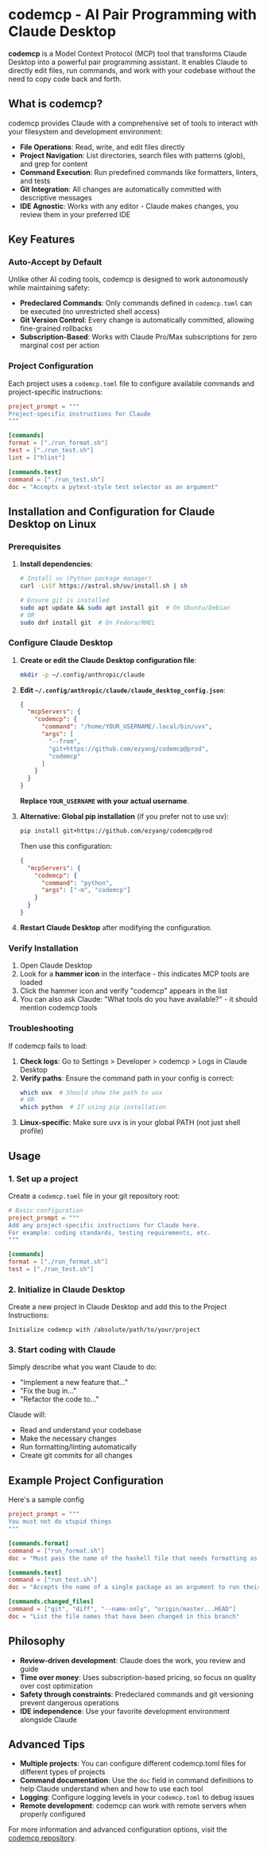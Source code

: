 # codemcp - AI Pair Programming with Claude Desktop

**codemcp** is a Model Context Protocol (MCP) tool that transforms Claude Desktop into a powerful pair programming assistant. It enables Claude to directly edit files, run commands, and work with your codebase without the need to copy code back and forth.

## What is codemcp?

codemcp provides Claude with a comprehensive set of tools to interact with your filesystem and development environment:

- **File Operations**: Read, write, and edit files directly
- **Project Navigation**: List directories, search files with patterns (glob), and grep for content
- **Command Execution**: Run predefined commands like formatters, linters, and tests
- **Git Integration**: All changes are automatically committed with descriptive messages
- **IDE Agnostic**: Works with any editor - Claude makes changes, you review them in your preferred IDE

## Key Features

### Auto-Accept by Default
Unlike other AI coding tools, codemcp is designed to work autonomously while maintaining safety:
- **Predeclared Commands**: Only commands defined in `codemcp.toml` can be executed (no unrestricted shell access)
- **Git Version Control**: Every change is automatically committed, allowing fine-grained rollbacks
- **Subscription-Based**: Works with Claude Pro/Max subscriptions for zero marginal cost per action

### Project Configuration
Each project uses a `codemcp.toml` file to configure available commands and project-specific instructions:

```toml
project_prompt = """
Project-specific instructions for Claude
"""

[commands]
format = ["./run_format.sh"]
test = ["./run_test.sh"]
lint = ["hlint"]

[commands.test]
command = ["./run_test.sh"]
doc = "Accepts a pytest-style test selector as an argument"
```

## Installation and Configuration for Claude Desktop on Linux

### Prerequisites

1. **Install dependencies**:
   ```bash
   # Install uv (Python package manager)
   curl -LsSf https://astral.sh/uv/install.sh | sh

   # Ensure git is installed
   sudo apt update && sudo apt install git  # On Ubuntu/Debian
   # OR
   sudo dnf install git  # On Fedora/RHEL
   ```

### Configure Claude Desktop

1. **Create or edit the Claude Desktop configuration file**:
   ```bash
   mkdir -p ~/.config/anthropic/claude
   ```

2. **Edit `~/.config/anthropic/claude/claude_desktop_config.json`**:
   ```json
   {
     "mcpServers": {
       "codemcp": {
         "command": "/home/YOUR_USERNAME/.local/bin/uvx",
         "args": [
           "--from",
           "git+https://github.com/ezyang/codemcp@prod",
           "codemcp"
         ]
       }
     }
   }
   ```

   **Replace `YOUR_USERNAME` with your actual username**.

3. **Alternative: Global pip installation** (if you prefer not to use uv):
   ```bash
   pip install git+https://github.com/ezyang/codemcp@prod
   ```

   Then use this configuration:
   ```json
   {
     "mcpServers": {
       "codemcp": {
         "command": "python",
         "args": ["-m", "codemcp"]
       }
     }
   }
   ```

4. **Restart Claude Desktop** after modifying the configuration.

### Verify Installation

1. Open Claude Desktop
2. Look for a **hammer icon** in the interface - this indicates MCP tools are loaded
3. Click the hammer icon and verify "codemcp" appears in the list
4. You can also ask Claude: "What tools do you have available?" - it should mention codemcp tools

### Troubleshooting

If codemcp fails to load:

1. **Check logs**: Go to Settings > Developer > codemcp > Logs in Claude Desktop
2. **Verify paths**: Ensure the command path in your config is correct:
   ```bash
   which uvx  # Should show the path to uvx
   # OR
   which python  # If using pip installation
   ```
3. **Linux-specific**: Make sure uvx is in your global PATH (not just shell profile)

## Usage

### 1. Set up a project

Create a `codemcp.toml` file in your git repository root:

```toml
# Basic configuration
project_prompt = """
Add any project-specific instructions for Claude here.
For example: coding standards, testing requirements, etc.
"""

[commands]
format = ["./run_format.sh"]
test = ["./run_test.sh"]
```

### 2. Initialize in Claude Desktop

Create a new project in Claude Desktop and add this to the Project Instructions:

```
Initialize codemcp with /absolute/path/to/your/project
```

### 3. Start coding with Claude

Simply describe what you want Claude to do:
- "Implement a new feature that..."
- "Fix the bug in..."
- "Refactor the code to..."

Claude will:
- Read and understand your codebase
- Make the necessary changes
- Run formatting/linting automatically
- Create git commits for all changes

## Example Project Configuration

Here's a sample config

```toml
project_prompt = """
You must not do stupid things
"""

[commands.format]
command = ["run_format.sh"]
doc = "Must pass the name of the haskell file that needs formatting as an argument"

[commands.test]
command = ["run_test.sh"]
doc = "Accepts the name of a single package as an argument to run their specific tests"

[commands.changed_files]
command = ["git", "diff", "--name-only", "origin/master...HEAD"]
doc = "List the file names that have been changed in this branch"
```

## Philosophy

- **Review-driven development**: Claude does the work, you review and guide
- **Time over money**: Uses subscription-based pricing, so focus on quality over cost optimization
- **Safety through constraints**: Predeclared commands and git versioning prevent dangerous operations
- **IDE independence**: Use your favorite development environment alongside Claude

## Advanced Tips

- **Multiple projects**: You can configure different codemcp.toml files for different types of projects
- **Command documentation**: Use the `doc` field in command definitions to help Claude understand when and how to use each tool
- **Logging**: Configure logging levels in your `codemcp.toml` to debug issues
- **Remote development**: codemcp can work with remote servers when properly configured

For more information and advanced configuration options, visit the [codemcp repository](https://github.com/ezyang/codemcp).
